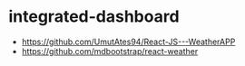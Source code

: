 # integrated-dashboard

- https://github.com/UmutAtes94/React-JS---WeatherAPP
- https://github.com/mdbootstrap/react-weather